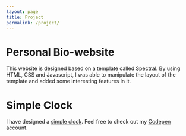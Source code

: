 ```yaml
---
layout: page
title: Project
permalink: /project/
---
```


# Personal Bio-website

This website is designed based on a template called [Spectral](https://html5up.net/spectral). By using HTML, CSS and Javascript, I was able to manipulate the layout of the template and added some interesting features in it. 

# Simple Clock

I have designed a [simple clock](http://codepen.io/clement_peiheng_tan/pen/wWBWmm). Feel free to check out my [Codepen](http://codepen.io/clement_peiheng_tan/) account.

